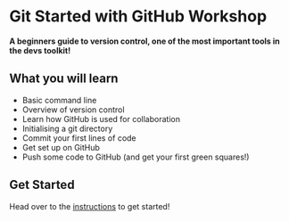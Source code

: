 # Git Started with GitHub Workshop

**A beginners guide to version control, one of the most important tools in the devs toolkit!**

## What you will learn
- Basic command line
- Overview of version control
- Learn how GitHub is used for collaboration
- Initialising a git directory
- Commit your first lines of code
- Get set up on GitHub
- Push some code to GitHub (and get your first green squares!)

## Get Started
Head over to the [instructions](instructions.md) to get started!
